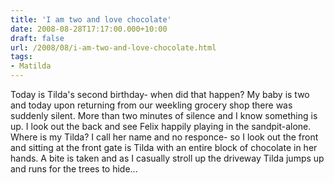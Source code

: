 ```yaml
---
title: 'I am two and love chocolate'
date: 2008-08-28T17:17:00.000+10:00
draft: false
url: /2008/08/i-am-two-and-love-chocolate.html
tags: 
- Matilda
---
```


Today is Tilda's second birthday- when did that happen? My baby is two and today upon returning from our weekling grocery shop there was suddenly silent. More than two minutes of silence and I know something is up. I look out the back and see Felix happily playing in the sandpit-alone. Where is my Tilda? I call her name and no responce- so I look out the front and sitting at the front gate is Tilda with an entire block of chocolate in her hands. A bite is taken and as I casually stroll up the driveway Tilda jumps up and runs for the trees to hide...